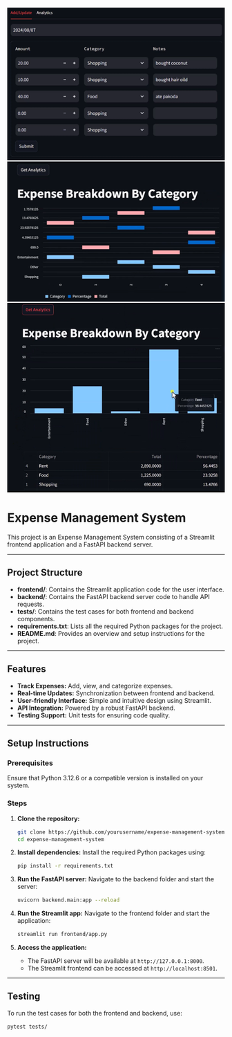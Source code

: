 ![frontend](app_frontend_ui.png)
![analytiscs](analytics_ui_demo1.png)
![analytics-ui](analytics_ui_demo2.png)


# Expense Management System

This project is an Expense Management System consisting of a Streamlit frontend application and a FastAPI backend server.

---

## Project Structure

- **frontend/**: Contains the Streamlit application code for the user interface.
- **backend/**: Contains the FastAPI backend server code to handle API requests.
- **tests/**: Contains the test cases for both frontend and backend components.
- **requirements.txt**: Lists all the required Python packages for the project.
- **README.md**: Provides an overview and setup instructions for the project.

---

## Features

- **Track Expenses:** Add, view, and categorize expenses.
- **Real-time Updates:** Synchronization between frontend and backend.
- **User-friendly Interface:** Simple and intuitive design using Streamlit.
- **API Integration:** Powered by a robust FastAPI backend.
- **Testing Support:** Unit tests for ensuring code quality.

---

## Setup Instructions

### Prerequisites
Ensure that Python 3.12.6 or a compatible version is installed on your system.

### Steps

1. **Clone the repository:**
   ```bash
   git clone https://github.com/yourusername/expense-management-system.git
   cd expense-management-system
   ```

2. **Install dependencies:**
   Install the required Python packages using:
   ```bash
   pip install -r requirements.txt
   ```

3. **Run the FastAPI server:**
   Navigate to the backend folder and start the server:
   ```bash
   uvicorn backend.main:app --reload
   ```

4. **Run the Streamlit app:**
   Navigate to the frontend folder and start the application:
   ```bash
   streamlit run frontend/app.py
   ```

5. **Access the application:**
   - The FastAPI server will be available at `http://127.0.0.1:8000`.
   - The Streamlit frontend can be accessed at `http://localhost:8501`.

---

## Testing

To run the test cases for both the frontend and backend, use:
```bash
pytest tests/
```



